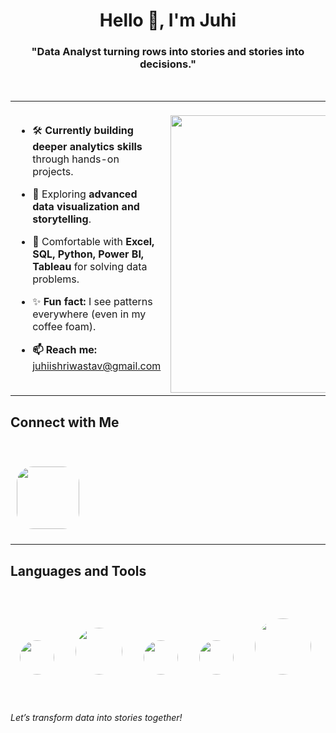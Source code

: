 <p align="center">
  <h1 align="center">Hello 👋, I'm Juhi</h1>
  <h3 align="center">"Data Analyst turning rows into stories and stories into decisions."</h3>
</p>

<br>

<table>
<tr>
<td width="60%">

- 🛠️ **Currently building deeper analytics skills** through hands-on projects.
- 🌱 Exploring **advanced data visualization and storytelling**.
- 💬 Comfortable with **Excel, SQL, Python, Power BI, Tableau** for solving data problems.
- ✨ **Fun fact:** I see patterns everywhere (even in my coffee foam).

- **📫 Reach me:** juhiishriwastav@gmail.com

</td>
<td width="10%" align="right">
  <a href="https://www.linkedin.com/in/juhiiishriwastav">
    <img src="https://www.grazitti.com/wp-content/uploads/2020/02/Analytics_amp_Data_Science.gif" width="444" style="margin-top: 20px;">
  </a>
</td>
</tr>
</table>


 ## Connect with Me
<br>
<p align="left">
  <a href="https://www.linkedin.com/in/juhiiishriwastav">
    <img src="https://www.edigitalagency.com.au/wp-content/uploads/Linkedin-logo-blue-png-large-size.png" width="100" style="border-radius: 30%; padding: 10px;">
  </a>
</p>

---


 ## Languages and Tools
<br>
<p align="left">
  <img src="https://upload.wikimedia.org/wikipedia/commons/7/73/Microsoft_Excel_2013-2019_logo.svg" width="55" style="border-radius: 50%; margin: 15px;">
  <img src="https://upload.wikimedia.org/wikipedia/commons/8/87/Sql_data_base_with_logo.png" width="75" style="border-radius: 50%; margin: 15px;">
  <img src="https://upload.wikimedia.org/wikipedia/commons/c/c3/Python-logo-notext.svg" width="55" style="border-radius: 50%; margin: 15px;">
  <img src="https://upload.wikimedia.org/wikipedia/commons/c/cf/New_Power_BI_Logo.svg" width="55" style="border-radius: 50%; margin: 15px;">
  <img src="https://encrypted-tbn0.gstatic.com/images?q=tbn:ANd9GcTrh01Ktfx6Oqlz6Z32bfJtVsd8cqzlb7y3IDtp736fPWemMmfhjMDyoA2vQtX9q5inFw&usqp=CAU" width="90" style="border-radius: 50%; margin: 15px;">
</p>
<br>
<p align="left">
  <em>Let’s transform data into stories together!</em>
</p>
